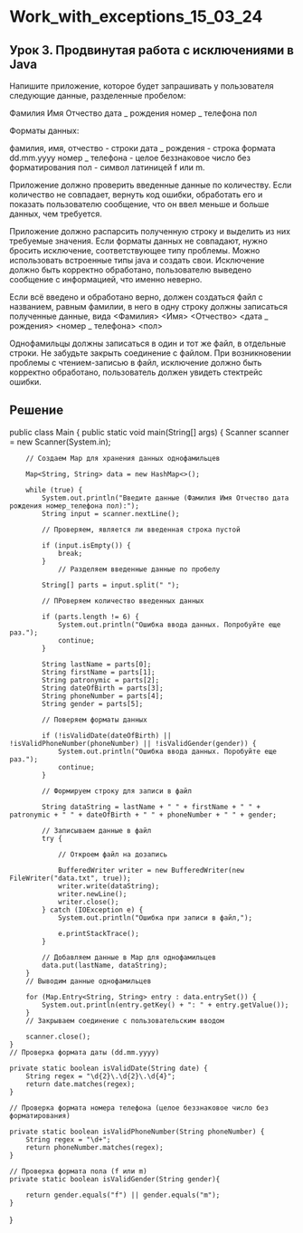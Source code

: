 # Work_with_exceptions_15_03_24

## Урок 3. Продвинутая работа с исключениями в Java
Напишите приложение, которое будет запрашивать у пользователя следующие данные, разделенные пробелом:

Фамилия Имя Отчество дата _ рождения номер _ телефона пол

Форматы данных:

фамилия, имя, отчество - строки
дата _ рождения - строка формата dd.mm.yyyy
номер _ телефона - целое беззнаковое число без форматирования
пол - символ латиницей f или m.

Приложение должно проверить введенные данные по количеству. Если количество не совпадает, вернуть код ошибки, обработать его и показать пользователю сообщение, что он ввел меньше и больше данных, чем требуется.

Приложение должно распарсить полученную строку и выделить из них требуемые значения. Если форматы данных не совпадают, нужно бросить исключение, соответствующее типу проблемы. Можно использовать встроенные типы java и создать свои. Исключение должно быть корректно обработано, пользователю выведено сообщение с информацией, что именно неверно.

Если всё введено и обработано верно, должен создаться файл с названием, равным фамилии, в него в одну строку должны записаться полученные данные, вида
<Фамилия> <Имя> <Отчество> <дата _ рождения> <номер _ телефона> <пол>

Однофамильцы должны записаться в один и тот же файл, в отдельные строки.
Не забудьте закрыть соединение с файлом.
При возникновении проблемы с чтением-записью в файл, исключение должно быть корректно обработано, пользователь должен увидеть стектрейс ошибки. 

## Решение

 
public class Main {
    public static void main(String[] args) {
        Scanner scanner = new Scanner(System.in);
        
        // Создаем Мар для хранения данных однофамильцев

        Map<String, String> data = new HashMap<>();

        while (true) {
            System.out.println("Введите данные (Фамилия Имя Отчество дата рождения номер_телефона пол):");
            String input = scanner.nextLine();

            // Проверяем, является ли введенная строка пустой

            if (input.isEmpty()) {
                break;
            }
                // Разделяем введенные данные по пробелу

            String[] parts = input.split(" ");

            // ПРоверяем количество введенных данных

            if (parts.length != 6) {
                System.out.println("Ошибка ввода данных. Попробуйте еще раз.");
                continue;
            }

            String lastName = parts[0];
            String firstName = parts[1];
            String patronymic = parts[2];
            String dateOfBirth = parts[3];
            String phoneNumber = parts[4];
            String gender = parts[5];

            // Поверяем форматы данных

            if (!isValidDate(dateOfBirth) || !isValidPhoneNumber(phoneNumber) || !isValidGender(gender)) {
                System.out.println("Ошибка ввода данных. Поробуйте еще раз.");
                continue;
            }

            // Формируем строку для записи в файл

            String dataString = lastName + " " + firstName + " " + patronymic + " " + dateOfBirth + " " + phoneNumber + " " + gender;

            // Записываем данные в файл
            try {

                // Откроем файл на дозапись

                BufferedWriter writer = new BufferedWriter(new FileWriter("data.txt", true));
                writer.write(dataString);
                writer.newLine();
                writer.close();
            } catch (IOException e) {
                System.out.println("Ошибка при записи в файл,");

                e.printStackTrace();
            }

            // Добавляем данные в Мар для однофамильцев
            data.put(lastName, dataString);
        }
        // Выводим данные однофамильцев

        for (Map.Entry<String, String> entry : data.entrySet()) {
            System.out.println(entry.getKey() + ": " + entry.getValue());
        }
        // Закрываем соединение с пользовательским вводом

        scanner.close();
    }
    // Проверка формата даты (dd.mm.yyyy)

    private static boolean isValidDate(String date) {
        String regex = "\d{2}\.\d{2}\.\d{4}";
        return date.matches(regex);
    }

    // Проверка формата номера телефона (целое беззнаковое число без форматирования)

    private static boolean isValidPhoneNumber(String phoneNumber) {
        String regex = "\d+";
        return phoneNumber.matches(regex);
    }

    // Проверка формата пола (f или m)
    private static boolean isValidGender(String gender){

        return gender.equals("f") || gender.equals("m");
    }

}

